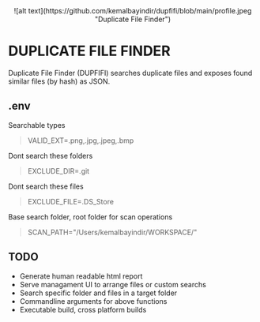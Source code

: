 <span style="display:block;text-align:center">
![alt text](https://github.com/kemalbayindir/dupfifi/blob/main/profile.jpeg "Duplicate File Finder")
</span>

# DUPLICATE FILE FINDER
Duplicate File Finder (DUPFIFI) searches duplicate files and exposes found similar files (by hash) as JSON.



## .env

Searchable types
> VALID_EXT=.png,.jpg,.jpeg,.bmp

Dont search these folders
> EXCLUDE_DIR=.git

Dont search these files
> EXCLUDE_FILE=.DS_Store

Base search folder, root folder for scan operations
> SCAN_PATH="/Users/kemalbayindir/WORKSPACE/"

## TODO
- Generate human readable html report
- Serve managament UI to arrange files or custom searchs
- Search specific folder and files in a target folder
- Commandline arguments for above functions
- Executable build, cross platform builds
